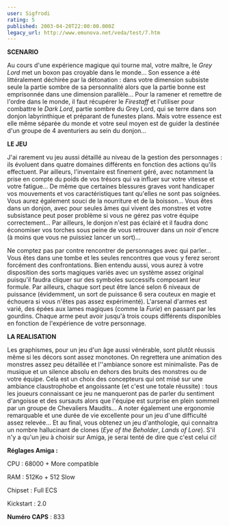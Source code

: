 ```yaml
---
user: Sigfrodi
rating: 5
published: 2003-04-20T22:00:00.000Z
legacy_url: http://www.emunova.net/veda/test/7.htm
---
```

**SCENARIO**  

  

Au cours d'une expérience magique qui tourne mal, votre maître, le _Grey Lord_ met un boxon pas croyable dans le monde... Son essence a été littéralement déchirée par la détonation : dans votre dimension subsiste seule la partie sombre de sa personnalité alors que la partie bonne est emprisonnée dans une dimension parallèle... Pour la ramener et remettre de l'ordre dans le monde, il faut récupérer le _Firestaff_ et l'utiliser pour combattre le _Dark Lord_, partie sombre du Grey Lord, qui se terre dans son donjon labyrinthique et préparant de funestes plans. Mais votre essence est elle même séparée du monde et votre seul moyen est de guider la destinée d'un groupe de 4 aventuriers au sein du donjon...  

  

**LE JEU**  

  

J'ai rarement vu jeu aussi détaillé au niveau de la gestion des personnages : ils évoluent dans quatre domaines différents en fonction des actions qu'ils effectuent. Par ailleurs, l'inventaire est finement géré, avec notamment la prise en compte du poids de vos trésors qui va influer sur votre vitesse et votre fatigue... De même que certaines blessures graves vont handicaper vos mouvements et vos caractéristiques tant qu'elles ne sont pas soignées. Vous aurez également souci de la nourriture et de la boisson... Vous êtes dans un donjon, avec pour seules âmes qui vivent des monstres et votre subsistance peut poser problème si vous ne gérez pas votre équipe correctement... Par ailleurs, le donjon n'est pas éclairé et il faudra donc économiser vos torches sous peine de vous retrouver dans un noir d'encre (à moins que vous ne puissiez lancer un sort)...  

  

Ne comptez pas par contre rencontrer de personnages avec qui parler... Vous êtes dans une tombe et les seules rencontres que vous y ferez seront forcément des confrontations. Bien entendu aussi, vous aurez à votre disposition des sorts magiques variés avec un système assez original puisqu'il faudra cliquer sur des symboles successifs composant leur formule. Par ailleurs, chaque sort peut être lancé selon 6 niveaux de puissance (évidemment, un sort de puissance 6 sera couteux en magie et échouera si vous n'êtes pas assez expérimenté). L'arsenal d'armes est varié, des épées aux lames magiques (comme la _Furie_) en passant par les gourdins. Chaque arme peut avoir jusqu'à trois coups différents disponibles en fonction de l'expérience de votre personnage.  

  

**LA REALISATION**  

  

Les graphismes, pour un jeu d'un âge aussi vénérable, sont plutôt réussis même si les décors sont assez monotones. On regrettera une animation des monstres assez peu détaillée et l''ambiance sonore est minimaliste. Pas de musique et un silence absolu en dehors des bruits des monstres ou de votre équipe. Cela est un choix des concepteurs qui ont misé sur une ambiance claustrophobe et angoissante (et c'est une totale réussite) : tous les joueurs connaissant ce jeu ne manqueront pas de parler du sentiment d'angoisse et des sursauts alors que l'équipe est surprise en plein sommeil par un groupe de Chevaliers Maudits... A noter également une ergonomie remarquable et une durée de vie excellente pour un jeu d'une difficulté assez relevée... Et au final, vous obtenez un jeu d'anthologie, qui connaitra un nombre hallucinant de clones (_Eye of the Beholder_, _Lands of Lore_). S'il n'y a qu'un jeu à choisir sur Amiga, je serai tenté de dire que c'est celui ci!  

  

**Réglages Amiga :**  

  

CPU : 68000 + More compatible  

  

RAM : 512Ko + 512 Slow  

  

Chipset : Full ECS  

  

Kickstart : 2.0  

  

**Numéro CAPS** : 833